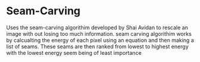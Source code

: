 # Seam-Carving
Uses the seam-carving algorithim developed by Shai Avidan to rescale an image with out losing too much information. 
seam carving algorithim works by calcualting the energy of each pixel using an equation and then making a list of seams. These seams are then ranked from lowest to highest energy with the lowest energy seem being of least importance
